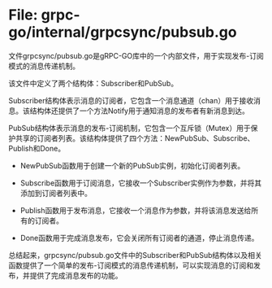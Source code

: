 # File: grpc-go/internal/grpcsync/pubsub.go

文件grpcsync/pubsub.go是gRPC-GO库中的一个内部文件，用于实现发布-订阅模式的消息传递机制。

该文件中定义了两个结构体：Subscriber和PubSub。

Subscriber结构体表示消息的订阅者，它包含一个消息通道（chan）用于接收消息。该结构体还提供了一个方法Notify用于通知消息的发布者有新消息到达。

PubSub结构体表示消息的发布-订阅机制，它包含一个互斥锁（Mutex）用于保护共享的订阅者列表。该结构体提供了四个方法：NewPubSub、Subscribe、Publish和Done。

- NewPubSub函数用于创建一个新的PubSub实例，初始化订阅者列表。

- Subscribe函数用于订阅消息，它接收一个Subscriber实例作为参数，并将其添加到订阅者列表中。

- Publish函数用于发布消息，它接收一个消息作为参数，并将该消息发送给所有的订阅者。

- Done函数用于完成消息发布，它会关闭所有订阅者的通道，停止消息传递。

总结起来，grpcsync/pubsub.go文件中的Subscriber和PubSub结构体以及相关函数提供了一个简单的发布-订阅模式的消息传递机制，可以实现消息的订阅和发布，并提供了完成消息发布的功能。

